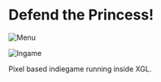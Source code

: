 Defend the Princess!
=================

![Menu](http://blog.xemio.net//wp-content/uploads/2013/02/defend-the-princess-title-624x487.png)

![Ingame](http://blog.xemio.net//wp-content/uploads/2013/02/princess-ingame-624x487.png)

Pixel based indiegame running inside XGL.